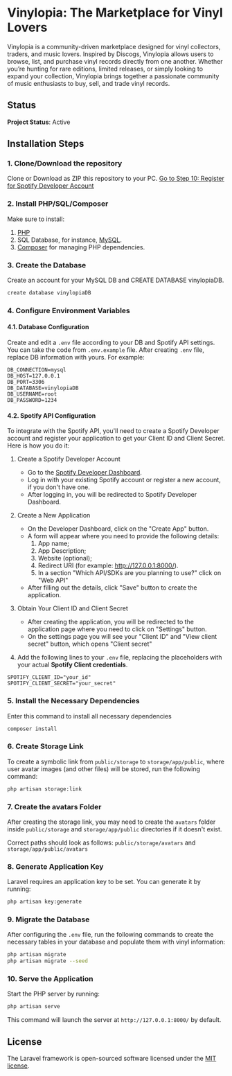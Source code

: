 # Vinylopia: The Marketplace for Vinyl Lovers

Vinylopia is a community-driven marketplace designed for vinyl collectors, traders, and music lovers. Inspired by Discogs, Vinylopia allows users to browse, list, and purchase vinyl records directly from one another. Whether you’re hunting for rare editions, limited releases, or simply looking to expand your collection, Vinylopia brings together a passionate community of music enthusiasts to buy, sell, and trade vinyl records.

## Status
**Project Status**: Active

## Installation Steps

### 1. Clone/Download the repository

Clone or Download as ZIP this repository to your PC.
[Go to Step 10: Register for Spotify Developer Account](#register-for-spotify-developer-account-and-create-an-application)

### 2. Install PHP/SQL/Composer

Make sure to install:

1. [PHP](https://www.php.net/downloads.php)
2. SQL Database, for instance, [MySQL](https://dev.mysql.com/downloads/installer/).
3. [Composer](https://getcomposer.org/download/) for managing PHP dependencies.

### 3. Create the Database

Create an account for your MySQL DB and CREATE DATABASE vinylopiaDB.
```bash
create database vinylopiaDB
```

### 4. Configure Environment Variables

#### 4.1. Database Configuration

Create and edit a ```.env``` file according to your DB and Spotify API settings.
You can take the code from ```.env.example``` file.
After creating ```.env``` file, replace DB information with yours. For example:
```
DB_CONNECTION=mysql
DB_HOST=127.0.0.1
DB_PORT=3306
DB_DATABASE=vinylopiaDB
DB_USERNAME=root
DB_PASSWORD=1234
```

#### 4.2. Spotify API Configuration

To integrate with the Spotify API, you'll need to create a Spotify Developer account and register your application to get your Client ID and Client Secret. Here is how you do it:
1. Create a Spotify Developer Account
   - Go to the [Spotify Developer Dashboard](https://developer.spotify.com/dashboard/applications).
   - Log in with your existing Spotify account or register a new account, if you don't have one.
   - After logging in, you will be redirected to Spotify Developer Dashboard.

2. Create a New Application
   - On the Developer Dashboard, click on the "Create App" button.
   - A form will appear where you need to provide the following details:
     1) App name;
     2) App Description;
     3) Website (optional);
     4) Redirect URI (for example: http://127.0.0.1:8000/).
     5) In a section "Which API/SDKs are you planning to use?" click on "Web API"
   - After filling out the details, click "Save" button to create the application.

3. Obtain Your Client ID and Client Secret
   - After creating the application, you will be redirected to the application page where you need to click on "Settings" button.
   - On the settings page you will see your "Client ID" and "View client secret" button, which opens "Client secret"

4. Add the following lines to your `.env` file, replacing the placeholders with your actual **Spotify Client credentials**. 
```
SPOTIFY_CLIENT_ID="your_id"
SPOTIFY_CLIENT_SECRET="your_secret"
```

### 5. Install the Necessary Dependencies

Enter this command to install all necessary dependencies
```bash
composer install
```

### 6. Create Storage Link

To create a symbolic link from ```public/storage``` to ```storage/app/public```, where user avatar images (and other files) will be stored, run the following command:
```bash
php artisan storage:link
```

### 7. Create the avatars Folder

After creating the storage link, you may need to create the ```avatars``` folder inside ```public/storage``` and ```storage/app/public``` directories if it doesn't exist.   

Correct paths should look as follows: ```public/storage/avatars``` and ```storage/app/public/avatars```

### 8. Generate Application Key

Laravel requires an application key to be set. You can generate it by running:
```bash
php artisan key:generate
```
### 9. Migrate the Database

After configuring the ```.env``` file, run the following commands to create the necessary tables in your database and populate them with vinyl information:
```bash
php artisan migrate
php artisan migrate --seed
```

### 10. Serve the Application

Start the PHP server by running:
```bash
php artisan serve
```
This command will launch the server at ```http://127.0.0.1:8000/``` by default.

## License

The Laravel framework is open-sourced software licensed under the [MIT license](https://opensource.org/license/MIT).
